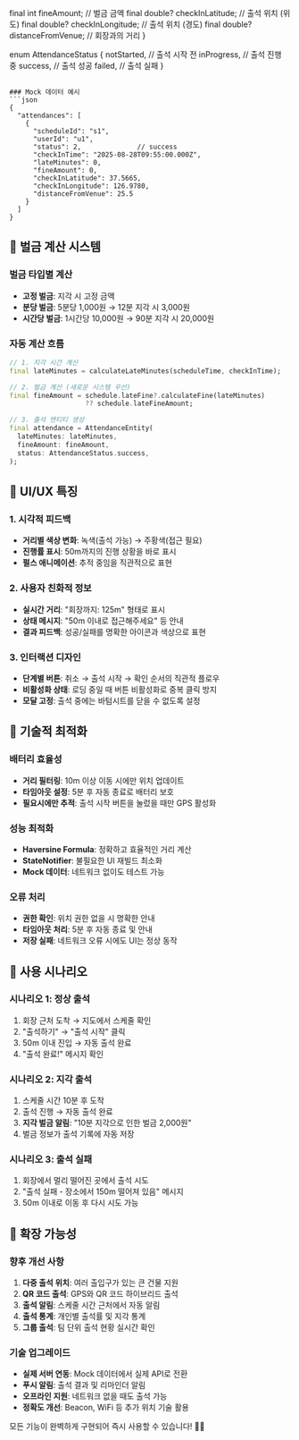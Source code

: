   final int fineAmount;            // 벌금 금액
  final double? checkInLatitude;   // 출석 위치 (위도)
  final double? checkInLongitude;  // 출석 위치 (경도)
  final double? distanceFromVenue; // 회장과의 거리
}

enum AttendanceStatus {
  notStarted,    // 출석 시작 전
  inProgress,    // 출석 진행 중
  success,       // 출석 성공
  failed,        // 출석 실패
}
```

### Mock 데이터 예시
```json
{
  "attendances": [
    {
      "scheduleId": "s1",
      "userId": "u1",
      "status": 2,              // success
      "checkInTime": "2025-08-28T09:55:00.000Z",
      "lateMinutes": 0,
      "fineAmount": 0,
      "checkInLatitude": 37.5665,
      "checkInLongitude": 126.9780,
      "distanceFromVenue": 25.5
    }
  ]
}
```

## 🔄 벌금 계산 시스템

### 벌금 타입별 계산
- **고정 벌금**: 지각 시 고정 금액
- **분당 벌금**: 5분당 1,000원 → 12분 지각 시 3,000원
- **시간당 벌금**: 1시간당 10,000원 → 90분 지각 시 20,000원

### 자동 계산 흐름
```dart
// 1. 지각 시간 계산
final lateMinutes = calculateLateMinutes(scheduleTime, checkInTime);

// 2. 벌금 계산 (새로운 시스템 우선)
final fineAmount = schedule.lateFine?.calculateFine(lateMinutes) 
                   ?? schedule.lateFineAmount;

// 3. 출석 엔티티 생성
final attendance = AttendanceEntity(
  lateMinutes: lateMinutes,
  fineAmount: fineAmount,
  status: AttendanceStatus.success,
);
```

## 🎨 UI/UX 특징

### 1. 시각적 피드백
- **거리별 색상 변화**: 녹색(출석 가능) → 주황색(접근 필요)
- **진행률 표시**: 50m까지의 진행 상황을 바로 표시
- **펄스 애니메이션**: 추적 중임을 직관적으로 표현

### 2. 사용자 친화적 정보
- **실시간 거리**: "회장까지: 125m" 형태로 표시
- **상태 메시지**: "50m 이내로 접근해주세요" 등 안내
- **결과 피드백**: 성공/실패를 명확한 아이콘과 색상으로 표현

### 3. 인터랙션 디자인
- **단계별 버튼**: 취소 → 출석 시작 → 확인 순서의 직관적 플로우
- **비활성화 상태**: 로딩 중일 때 버튼 비활성화로 중복 클릭 방지
- **모달 고정**: 출석 중에는 바텀시트를 닫을 수 없도록 설정

## 🔧 기술적 최적화

### 배터리 효율성
- **거리 필터링**: 10m 이상 이동 시에만 위치 업데이트
- **타임아웃 설정**: 5분 후 자동 종료로 배터리 보호
- **필요시에만 추적**: 출석 시작 버튼을 눌렀을 때만 GPS 활성화

### 성능 최적화
- **Haversine Formula**: 정확하고 효율적인 거리 계산
- **StateNotifier**: 불필요한 UI 재빌드 최소화
- **Mock 데이터**: 네트워크 없이도 테스트 가능

### 오류 처리
- **권한 확인**: 위치 권한 없을 시 명확한 안내
- **타임아웃 처리**: 5분 후 자동 종료 및 안내
- **저장 실패**: 네트워크 오류 시에도 UI는 정상 동작

## 📱 사용 시나리오

### 시나리오 1: 정상 출석
1. 회장 근처 도착 → 지도에서 스케줄 확인
2. "출석하기" → "출석 시작" 클릭
3. 50m 이내 진입 → 자동 출석 완료
4. "출석 완료!" 메시지 확인

### 시나리오 2: 지각 출석  
1. 스케줄 시간 10분 후 도착
2. 출석 진행 → 자동 출석 완료
3. **지각 벌금 알림**: "10분 지각으로 인한 벌금 2,000원"
4. 벌금 정보가 출석 기록에 자동 저장

### 시나리오 3: 출석 실패
1. 회장에서 멀리 떨어진 곳에서 출석 시도
2. "출석 실패 - 장소에서 150m 떨어져 있음" 메시지
3. 50m 이내로 이동 후 다시 시도 가능

## 🚀 확장 가능성

### 향후 개선 사항
1. **다중 출석 위치**: 여러 출입구가 있는 큰 건물 지원
2. **QR 코드 출석**: GPS와 QR 코드 하이브리드 출석
3. **출석 알림**: 스케줄 시간 근처에서 자동 알림
4. **출석 통계**: 개인별 출석률 및 지각 통계
5. **그룹 출석**: 팀 단위 출석 현황 실시간 확인

### 기술 업그레이드
- **실제 서버 연동**: Mock 데이터에서 실제 API로 전환
- **푸시 알림**: 출석 결과 및 리마인더 알림
- **오프라인 지원**: 네트워크 없을 때도 출석 가능
- **정확도 개선**: Beacon, WiFi 등 추가 위치 기술 활용

모든 기능이 완벽하게 구현되어 즉시 사용할 수 있습니다! 🎯✨